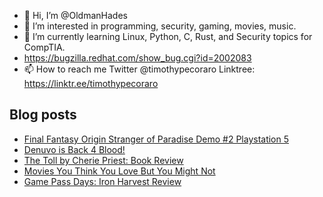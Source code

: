 - 👋 Hi, I’m @OldmanHades
- 👀 I’m interested in programming, security, gaming, movies, music.
- 🌱 I’m currently learning Linux, Python, C, Rust, and Security topics for CompTIA.
- https://bugzilla.redhat.com/show_bug.cgi?id=2002083
- 📫 How to reach me Twitter @timothypecoraro
Linktree: https://linktr.ee/timothypecoraro

## Blog posts
<!-- BLOG-POST-LIST:START -->
- [Final Fantasy Origin Stranger of Paradise Demo #2 Playstation 5](https://medium.com/@timothypecoraro/final-fantasy-origin-stranger-of-paradise-demo-2-playstation-5-71fabf18fdcf?source=rss-5097f5c9b801------2)
- [Denuvo is Back 4 Blood!](https://medium.com/@timothypecoraro/denuvo-is-back-4-blood-f820917f75e6?source=rss-5097f5c9b801------2)
- [The Toll by Cherie Priest: Book Review](https://medium.com/@timothypecoraro/the-toll-by-cherie-priest-book-review-ea48d120e166?source=rss-5097f5c9b801------2)
- [Movies You Think You Love But You Might Not](https://medium.com/@timothypecoraro/movies-you-think-you-love-but-you-might-not-e65221032e9?source=rss-5097f5c9b801------2)
- [Game Pass Days: Iron Harvest Review](https://medium.com/@timothypecoraro/game-pass-days-iron-harvest-review-25c5dad27401?source=rss-5097f5c9b801------2)
<!-- BLOG-POST-LIST:END -->

